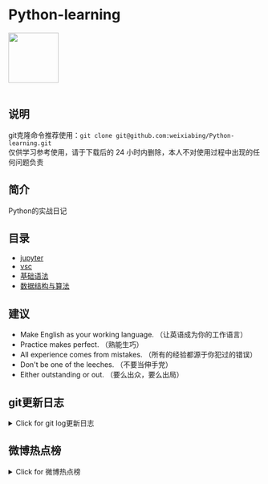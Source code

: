 # Python-learning
 <img src="https://i.giphy.com/media/LMt9638dO8dftAjtco/200.webp" width="100"><br><br>

## 说明
git克隆命令推荐使用：```git clone git@github.com:weixiabing/Python-learning.git```<br>
仅供学习参考使用，请于下载后的 24 小时内删除，本人不对使用过程中出现的任何问题负责
## 简介
Python的实战日记
## 目录
+ [jupyter](https://github.com/weixiabing/Python-learning/tree/main/jupyter)
+ [vsc](https://github.com/weixiabing/Python-learning/tree/main/vsc)
+ [基础语法](https://github.com/weixiabing/Python-learning/tree/main/%E5%9F%BA%E7%A1%80%E8%AF%AD%E6%B3%95)
+ [数据结构与算法](https://github.com/weixiabing/Python-learning/tree/main/%E6%95%B0%E6%8D%AE%E7%BB%93%E6%9E%84%E4%B8%8E%E7%AE%97%E6%B3%95)
## 建议
- Make English as your working language. （让英语成为你的工作语言）
- Practice makes perfect. （熟能生巧）
- All experience comes from mistakes. （所有的经验都源于你犯过的错误）
- Don't be one of the leeches. （不要当伸手党）
- Either outstanding or out. （要么出众，要么出局）
## git更新日志
<details>
<summary>Click for git log更新日志</summary>

 ``` diff
---start---

更新时间:2021-08-31 14:15:01linux远程更新
commit 4d778c1d0527aad42884f61c0e536c9092dd4ac6
Author: weixiabing <weixiabing@hotmail.com>
Date:   Mon Aug 30 06:14:59 2021 +0000

    Github Action Auto Updated

---end---

```
 </p>
</details>

## 微博热点榜
<details>
<summary>Click for 微博热点榜</summary>

 ---开始---

更新时间:2021-08-31 14:15:01github action更新<br>
|  序号   | 关键字  |热度|
|  ----  | ----  |----|
| 1	|妈妈带儿看病被查出患同一种癌	|1399356|
 | 2	|不得利用晨午检和自习课进行学科教学	|881168|
 | 3	|男子相亲找老伴见面现场果断报警	|702438|
 | 4	|薇娅带货的低脂全麦欧包低标能量	|644837|
 | 5	|双探定档	|577461|
 | 6	|成都大学将与四川科技职工大学合并	|566816|
 | 7	|侯志慧爱因斯坦同款发型	|543066|
 | 8	|9张图记住这个八月	|535565|
 | 9	|中国空军两个不怕回应外军挑衅	|474996|
 | 10	|耿爽说应追究美在阿富汗滥杀无辜的刑责	|468972|
 | 11	|马龙许昕樊振东全运会证件照	|464749|
 | 12	|李阳被曝家暴后仍在开课	|457237|
 | 13	|长期服用褪黑素有哪些危害	|451242|
 | 14	|韩国男子出狱后切断电子脚链杀2女	|440519|
 | 15	|云南虫谷里的下蛊是真的吗	|429279|
 | 16	|唐山当街拖拽女孩男子是其舅舅	|421961|
 | 17	|74岁癌症奶奶5年写10万字反诈日记	|420674|
 | 18	|厦门警方通报6少年洗劫小米手机店	|392680|
 | 19	|扫黑风暴菜霸原型为何能横行30年	|387726|
 | 20	|台军战机降落时刹不住车一头栽土里	|380197|
 | 21	|李子柒报警	|377614|
 | 22	|梁咏琪宣布将暂别乐坛	|369250|
 | 23	|吉克隽逸说回大凉山才是回家	|360200|
 | 24	|原来张继科是跨界歌王季军	|354241|
 | 25	|被判死刑后吴谢宇想要家人给他写信	|342255|
 | 26	|一些天才卫生间设计	|341594|
 | 27	|韩国房价创14年来最高涨幅	|337983|
 | 28	|老鹰抓小鸡定档	|337549|
 | 29	|用路边积水蒸包子涉事餐车已扣押	|306125|
 | 30	|19岁尿毒症女孩直播维生	|303192|
 | 31	|武汉奥迪4s店回应员工群殴客户	|283011|
 | 32	|胡八一为什么睁眼睡觉	|261543|
 | 33	|最后一架美军机撤离阿富汗	|247711|
 | 34	|江西16岁少年遭围殴反杀案开庭	|239555|
 | 35	|家长的疏忽是儿童走失的主要原因	|236023|
 | 36	|把家装修成了教室	|235169|
 | 37	|云南虫谷	|227245|
 | 38	|老人做饭按克称重每年节约粮食100多斤	|226113|
 | 39	|扫黑风暴小头像	|210230|
 | 40	|突然良心发现的骗子	|209044|
 | 41	|家长说过最伤人的话	|208053|
 | 42	|躲在毛巾下忍受疼痛的马龙	|198903|
 | 43	|女子做养生汤形似病毒	|198577|
 | 44	|环球影城VLOG	|194171|
 | 45	|刘国梁晋江在逃写手	|176187|
 | 46	|重紫全员变装	|174202|
 | 47	|iQOO官号发表低俗言论致歉	|168740|
 | 48	|梵净山现云海星空奇观	|168647|
 | 49	|中美气候特使将开展面对面对话	|168445|
 | 50	|契税法9月1日起实施	|168284|
 
---结束---
 
 </p>
</details>
